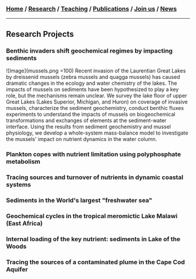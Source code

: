 ### [**Home**](README.md)  /  [**Research**](Research.md)  /  [**Teaching**](Teaching.md)   /  [**Publications**](Publications.md)  /  [**Join us**](Joinus.md)  /  [**News**](News.md) 
---

## Research Projects 

### Benthic invaders shift geochemical regimes by impacting sediments 
![Image](mussels.png =100) Recent invasion of the Laurentian Great Lakes by dreissenid mussels (zebra mussels and quagga mussels) has caused dramatic changes in the ecology and water chemistry of the lakes. The impacts of mussels on sediments have been hypothesized to play a key role, but the mechanisms remain unclear. We survey the lake floor of upper Great Lakes (Lakes Superior, Michigan, and Huron) on coverage of invasive mussels, characterize the sediment geochemistry, conduct benthic fluxes experiments to understand the impacts of mussels on biogeochemical transformations and exchanges of elements at the sediment-water interface. Using the results from sediment geochemistry and mussel physiology, we develop a whole-system mass-balance model to investigate the mussels' impact on nutrient dynamics in the water column. 

### Plankton copes with nutrient limitation using polyphosphate metabolism 

### Tracing sources and turnover of nutrients in dynamic coastal systems

### Sediments in the World's largest "freshwater sea"

### Geochemical cycles in the tropical meromictic Lake Malawi (East Africa)

### Internal loading of the key nutrient: sediments in Lake of the Woods

### Tracing the sources of a contaminated plume in the Cape Cod Aquifer 


